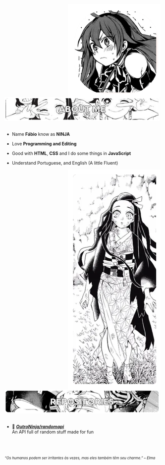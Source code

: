 <div>
<img src="./img/profile.png" width="300" align="right" />
<br/>
<img src="./img/aboutme.png" width="500" />
<br/>
<br/>
  
- Name **Fábio** know as **NINJA**

- Love **Programming and Editing**

- Good with **HTML**, **CSS** and I do some things in **JavaScript**

- Understand Portuguese, and English (A little Fluent)
<img src="./img/banner.png" width="300" align="right" />
<br/>
<img src="./img/repo.png" width="500" />
<br/>
<br/>
  
- 📗 [***OutroNinja/randomapi***](https://github.com/OutroNinja/randomapi) <br/>
  An API full of random stuff made for fun

<br/><br/>
  
<sub> *“Os humanos podem ser irritantes às vezes, mas eles também têm seu charme.” – Elma* </sub>
<!--
<img src="https://metrics.lecoq.io/Eilaluth?template=classic&base.header=0&base.activity=0&base.community=0&base.repositories=0&base.metadata=0&repositories=1&repositories=100&repositories.batch=100&repositories.forks=false&repositories.affiliations=owner&repositories.featured=Eilaluth%2FAyano%2CEilaluth%2FKyoko%2CEilaluth%2FKanna%2CEilaluth%2FHotaru%2CEilaluth%2FMocha&config.timezone=Asia%2FJakart"  />
-->
</div>
